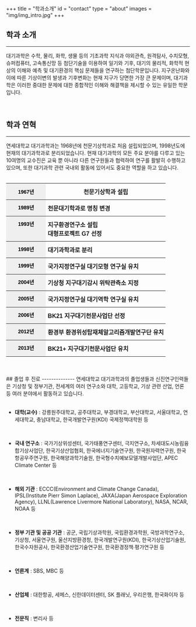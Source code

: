 +++
title = "학과소개"
id = "contact"
type = "about"
images = "img/img_intro.jpg"
+++

<!--more-->
## 학과 소개
------------
<div class="col-sm-6">
  대기과학은 수학, 물리, 화학, 생물 등의 기초과학 지식과 야외관측, 원격탐사, 수치모형, 슈퍼컴퓨터, 고속통신망 등 첨단기술을 이용하여 일기와 기후, 대기의 물리적, 화학적 현상의 이해와 예측 및 대기환경의 핵심 문제들을 연구하는 첨단학문입니다.
  지구온난화와 이에 따른 기상이변의 발생과 기후변화는 현재 지구가 당면한 가장 큰 문제이며, 대기과학은 이러한 중대한 문제에 대한 종합적인 이해와 해결책을 제시할 수 있는 유일한 학문입니다.  
</div>
<div class="col-sm-6">
  <div class='image'>
   <img src="../img/img_intro.jpg" class="img-responsive" alt="" style="float:right;">
  </div>
</div>

<br>
<br>

## 학과 연혁
------------
연세대학교 대기과학과는 1968년에 천문기상학과로 처음 설립되었으며, 1998년도에 현재의 대기과학과로 분리되었습니다.
현재 대기과학의 모든 주요 분야를 다루고 있는 10여명의 교수진은 교육 뿐 아니라 다른 연구원들과 협력하여 연구를 활발히 수행하고 있으며, 또한 대기과학 관련 국내외 활동에 있어서도 중요한 역할을 하고 있습니다.
<br>
<br>


<style type="text/css">
.tg  {border-collapse:collapse;border-spacing:0;}
.tg td{font-family:Arial, sans-serif;font-size:14px;padding:10px 5px;border-style:solid;border-width:0px;overflow:hidden;word-break:normal;border-top-width:1px;border-bottom-width:1px;border-color:black;}
.tg th{font-family:Arial, sans-serif;font-size:14px;font-weight:normal;padding:10px 5px;border-style:solid;border-width:0px;overflow:hidden;word-break:normal;border-top-width:1px;border-bottom-width:1px;border-color:black;}
.tg .tg-io4b{font-weight:bold;background-color:#efefef;color:#000000;border-color:inherit;text-align:center;vertical-align:top}
.tg .tg-aj90{font-weight:bold;background-color:#efefef;color:#000000;border-color:inherit;text-align:center}
.tg .tg-u4so{font-weight:bold;font-size:100%;border-color:inherit;vertical-align:top}
</style>
<table class="tg" style="undefined;table-layout: fixed; width: 100%">
<colgroup>
<col style="width: 25%">
<col style="width: 75%">
</colgroup>
  <tr>
    <th class="tg-aj90">1967년</th>
    <th class="tg-u4so">천문기상학과 설립</th>
  </tr>
  <tr>
    <td class="tg-io4b">1989년</td>
    <td class="tg-u4so">천문대기학과로 명칭 변경</td>
  </tr>
  <tr>
    <td class="tg-io4b">1993년</td>
    <td class="tg-u4so">지구환경연구소 설립<br>대형프로젝트 G7 선정</td>
  </tr>
  <tr>
    <td class="tg-io4b">1998년</td>
    <td class="tg-u4so">대기과학과로 분리</td>
  </tr>
  <tr>
    <td class="tg-io4b">1999년</td>
    <td class="tg-u4so">국가지정연구실 대기모형 연구실 유치</td>
  </tr>
  <tr>
    <td class="tg-io4b">2004년</td>
    <td class="tg-u4so">기상청 지구대기감시 위탁관측소 지정</td>
  </tr>
  <tr>
    <td class="tg-io4b">2005년</td>
    <td class="tg-u4so">국가지정연구실 대기역학 연구실 유치</td>
  </tr>
  <tr>
    <td class="tg-io4b">2006년</td>
    <td class="tg-u4so">BK21 지구대기천문사업단 선정</td>
  </tr>
  <tr>
    <td class="tg-io4b">2012년</td>
    <td class="tg-u4so">환경부 환경위성탑재체알고리즘개발연구단 유치</td>
  </tr>
  <tr>
    <td class="tg-io4b">2013년</td>
    <td class="tg-u4so">BK21+ 지구대기천문사업단 유치</td>
  </tr>
</table>

<br>
<br>
## 졸업 후 진로
--------------
연세대학교 대기과학과의 졸업생들과 신진연구인력들은 기상청 및 정부기관, 전세계의 여러 연구소와 대학, 고등학교, 기상 관련 산업, 언론 등 여러 분야에서 활동하고 있습니다.
<br>

<br>


- **대학(교수)** : 강릉원주대학교, 공주대학교, 부경대학교, 부산대학교, 서울대학교, 연세대학교, 충남대학교, 한국개발연구원(KDI) 국제정책대학원 등
<br>


- **국내 연구소** : 국가기상위성센터, 국가태풍연구센터, 극지연구소, 차세대도시농림융합기상사업단, 한국기상산업협회, 한국에너지기술연구원, 한국원자력연구원, 한국항공우주연구원, 한국해양과학기술원, 한국형수치예보모델개발사업단, APEC Climate Center 등
<br>


- **해외 기관** : ECCC(Environment and Climate Change Canada), IPSL(Institute Pierr Simon Laplace), JAXA(Japan Aerospace Exploration Agency), LLNL(Lawrence Livermore National Laboratory), NASA, NCAR, NOAA 등
<br>


- **정부 기관 및 공공 기관** : 공군, 국립기상과학원, 국립환경과학원, 국방과학연구소, 기상청, 서울연구원, 울산지방환경청, 한국개발연구원(KDI), 한국기상산업기술원, 한국수자원공사, 한국환경산업기술연구원, 한국환경정책∙평가연구원 등
<br>


- **언론계** : SBS, MBC 등
<br>


- **산업체** : 대한항공, 세메스, 신한데이터센터, SK 플래닛, 우리은행, 한국화이자 등
<br>

- **전문직** : 변리사 등
<br>

<br>

<br>

<div class="row">
  <div class="col-xs-12 col-md-6">
    <div id="piechart"></div>
    <script type="text/javascript" src="https://www.gstatic.com/charts/loader.js"></script>
    <script type="text/javascript">
    // Load google charts
    google.charts.load('current', {'packages':['corechart']});
    google.charts.setOnLoadCallback(drawChart);

    // Draw the chart and set the chart values
    function drawChart() {
      var data = google.visualization.arrayToDataTable([
      ['분류', '명'],
      ['국내외 연구소 및 대학 연구원', 8],
      ['국내외 대학원', 26],
      ['정부기관 및 공공기관', 11],
      ['관련 산업', 3],
      ['공군', 2]
    ]);

      // Optional; add a title and set the width and height of the chart
      var options = {'title':'최근 10년간 석사 졸업생 진로', 'width':400, 'height':300, chartArea:{left:10,top:20,width:'75%',height:'100%'},legend:'right', titleTextStyle:{fontSize:14}};

      // Display the chart inside the <div> element with id="piechart"
      var chart = new google.visualization.PieChart(document.getElementById('piechart'));
      chart.draw(data, options);
    }
    </script></div>
  <div class="col-xs-12 col-md-6">
    <div id="piechart1"></div>
    <script type="text/javascript" src="https://www.gstatic.com/charts/loader.js"></script>
    <script type="text/javascript">
    // Load google charts
    google.charts.load('current', {'packages':['corechart']});
    google.charts.setOnLoadCallback(drawChart);

    // Draw the chart and set the chart values
    function drawChart() {
      var data = google.visualization.arrayToDataTable([
      ['분류', '명'],
      ['국내 연구소 및 대학 연구원', 21],
      ['해외 연구소 및 대학 연구원', 14],
      ['교수', 3],
      ['정부기관 및 공공기관', 10]
    ]);

      // Optional; add a title and set the width and height of the chart
      var options = {'title':'최근 10년간 박사 졸업생 진로', 'width':400, 'height':300, chartArea:{left:10,top:20,width:'75%',height:'100%'}, legend:'right', titleTextStyle:{fontSize:14}};

      // Display the chart inside the <div> element with id="piechart"
      var chart = new google.visualization.PieChart(document.getElementById('piechart1'));
      chart.draw(data, options);
    }
    </script></div>
</div>

<br>

<a id="bottom"></a>
